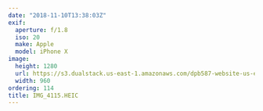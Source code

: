 ```yaml
---
date: "2018-11-10T13:38:03Z"
exif:
  aperture: f/1.8
  iso: 20
  make: Apple
  model: iPhone X
image:
  height: 1280
  url: https://s3.dualstack.us-east-1.amazonaws.com/dpb587-website-us-east-1/asset/gallery/2018-europe-trip/c076af7b-7c51-4930-89b0-4cbf4c07dada~1280.jpg
  width: 960
ordering: 114
title: IMG_4115.HEIC
---
```

